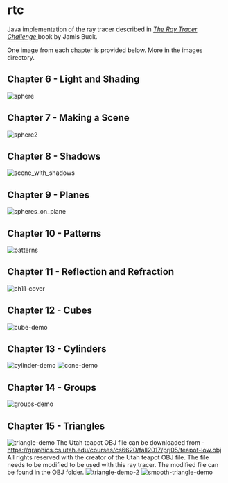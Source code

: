 # rtc
Java implementation of the ray tracer described in <a href="https://learning.oreilly.com/library/view/the-ray-tracer/9781680506778/">*The Ray Tracer Challenge* </a>book by Jamis Buck.

One image from each chapter is provided below. More in the images directory.

## Chapter 6 - Light and Shading
![sphere](https://github.com/a93-git/rtc/blob/master/images/sphere.jpg)

## Chapter 7 - Making a Scene
![sphere2](https://github.com/a93-git/rtc/blob/master/images/sphere2.jpg)

## Chapter 8 - Shadows
![scene_with_shadows](https://github.com/a93-git/rtc/blob/master/images/sphere2_with_shadows.jpg)

## Chapter 9 - Planes
![spheres_on_plane](https://github.com/a93-git/rtc/blob/master/images/spheres_on_plane.jpg)

## Chapter 10 - Patterns
![patterns](https://github.com/a93-git/rtc/blob/master/images/patterns_demo2.jpg)

## Chapter 11 - Reflection and Refraction
![ch11-cover](https://github.com/a93-git/rtc/blob/master/images/ch11cover.jpg)

## Chapter 12 - Cubes
![cube-demo](https://github.com/a93-git/rtc/blob/master/images/cube_demo.jpg)

## Chapter 13 - Cylinders 
![cylinder-demo](https://github.com/a93-git/rtc/blob/master/images/cylinder_demo.jpg)
![cone-demo](https://github.com/a93-git/rtc/blob/master/images/cone_demo.jpg)

## Chapter 14 - Groups 
![groups-demo](https://github.com/a93-git/rtc/blob/master/images/group_demo.jpg)

## Chapter 15 - Triangles 
![triangle-demo](https://github.com/a93-git/rtc/blob/master/images/triangle_demo.jpg)
The Utah teapot OBJ file can be downloaded from - https://graphics.cs.utah.edu/courses/cs6620/fall2017/prj05/teapot-low.obj
All rights reserved with the creator of the Utah teapot OBJ file. The file needs to be modified to be used with this ray tracer. 
The modified file can be found in the OBJ folder.
![triangle-demo-2](https://github.com/a93-git/rtc/blob/master/images/utahteapot.jpg)
![smooth-triangle-demo](https://github.com/a93-git/rtc/blob/master/images/utahteapot-smooth.jpg)